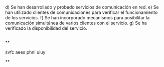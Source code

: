 d) Se han desarrollado y probado servicios de comunicación en red.
e) Se han utilizado clientes de comunicaciones para verificar el funcionamiento de los servicios. 
f) Se han incorporado mecanismos para posibilitar la comunicación simultánea de varios clientes con el servicio.
g) Se ha verificado la disponibilidad del servicio.

## 

**

svfc aees phni uiuy

**